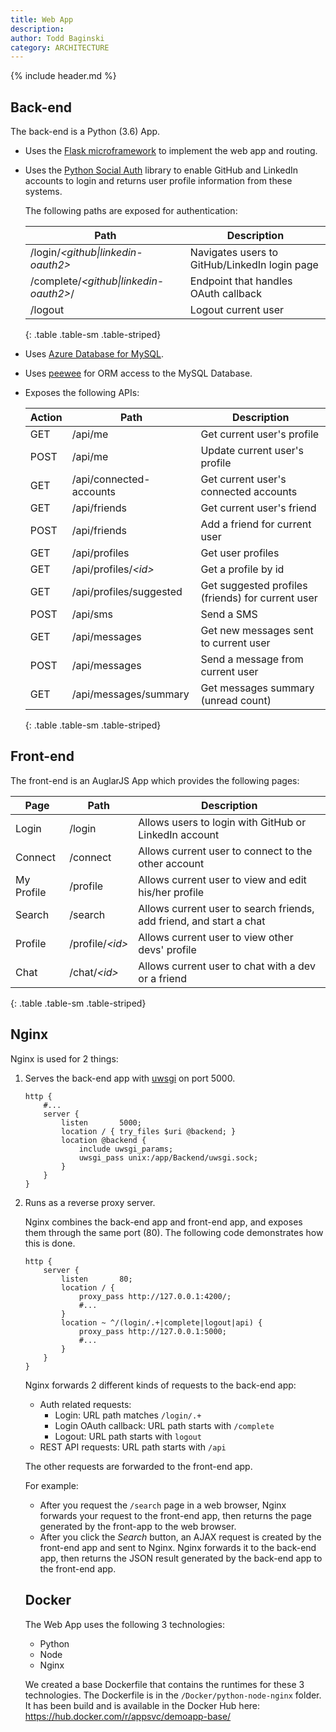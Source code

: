 ```yaml
---
title: Web App
description:
author: Todd Baginski
category: ARCHITECTURE
---
```


{% include header.md %}

## Back-end 

The back-end is a Python (3.6) App. 

* Uses the [Flask microframework](http://flask.pocoo.org/) to implement the web app and routing.

* Uses the [Python Social Auth](https://python-social-auth.readthedocs.io/en/latest/) library to enable GitHub and LinkedIn accounts to login and returns user profile information from these systems. 

   The following paths are exposed for authentication:

   | Path                                     | Description                              |
   | ---------------------------------------- | ---------------------------------------- |
   | /login/*\<github\|linkedin-oauth2\>*     | Navigates users to GitHub/LinkedIn login page |
   | /complete/*\<github\|linkedin-oauth2\>*/ | Endpoint that handles OAuth callback     |
   | /logout                                  | Logout current user                      |
   {: .table .table-sm .table-striped}

* Uses [Azure Database for MySQL](https://azure.microsoft.com/en-us/services/mysql/).

* Uses [peewee](http://docs.peewee-orm.com/en/latest/) for ORM access to the MySQL Database.

* Exposes the following APIs:

   | Action | Path                    | Description                              |
   | ------ | ----------------------- | ---------------------------------------- |
   | GET    | /api/me                 | Get current user's profile               |
   | POST   | /api/me                 | Update current user's profile            |
   | GET    | /api/connected-accounts | Get current user's connected accounts    |
   | GET    | /api/friends            | Get current user's friend                |
   | POST   | /api/friends            | Add a friend for current user            |
   | GET    | /api/profiles           | Get user profiles                        |
   | GET    | /api/profiles/*\<id\>*  | Get a profile by id                      |
   | GET    | /api/profiles/suggested | Get suggested profiles (friends) for current user |
   | POST   | /api/sms                | Send a SMS                               |
   | GET    | /api/messages           | Get new messages sent to current user    |
   | POST   | /api/messages           | Send a message from current user         |
   | GET    | /api/messages/summary   | Get messages summary (unread count)      |
   {: .table .table-sm .table-striped}

## Front-end

The front-end is an AuglarJS App which provides the following pages:

| Page       | Path              | Description                              |
| ---------- | ----------------- | ---------------------------------------- |
| Login      | /login            | Allows users to login with GitHub or LinkedIn account |
| Connect    | /connect          | Allows current user to connect to the other account |
| My Profile | /profile          | Allows current user to view and edit his/her profile |
| Search     | /search           | Allows current user to search friends, add friend, and start a chat |
| Profile    | /profile/*\<id\>* | Allows current user to view other devs' profile |
| Chat       | /chat/*\<id\>*    | Allows current user to chat with a dev or a friend |
{: .table .table-sm .table-striped}

## Nginx 

Nginx is used for 2 things:

1. Serves the back-end app with [uwsgi](https://uwsgi-docs.readthedocs.io/en/latest/) on port 5000.

   ```Nginx
   http {
       #...
       server {
           listen       5000;
           location / { try_files $uri @backend; }
           location @backend {
               include uwsgi_params;
               uwsgi_pass unix:/app/Backend/uwsgi.sock;
           }
       }
   }
   ```

2. Runs as a reverse proxy server.

   Nginx combines the back-end app and front-end app, and exposes them through the same port (80).  The following code demonstrates how this is done.

   ```nginx
   http {
       server {        
           listen       80;
           location / {
               proxy_pass http://127.0.0.1:4200/;            
               #...
           }
           location ~ ^/(login/.+|complete|logout|api) {    
               proxy_pass http://127.0.0.1:5000;
               #...
           }
       }
   }
   ```

   Nginx forwards 2 different kinds of requests to the back-end app:

   * Auth related requests: 
     * Login: URL path matches `/login/.+`
     * Login OAuth callback: URL path starts with `/complete`
     * Logout: URL path starts with `logout`
   * REST API requests: URL path starts with `/api`

   The other requests are forwarded to the front-end app.

   For example:

   * After you request the `/search` page in a web browser, Nginx forwards your request to the front-end app, then returns the page generated by the front-app to the web browser.
   * After you click the *Search* button, an AJAX request is created by the front-end app and sent to Nginx. Nginx forwards it to the back-end app, then returns the JSON result generated by the back-end app to the front-end app.

   ## Docker

   The Web App uses the following 3 technologies:

   * Python
   * Node
   * Nginx
   
   We created a base Dockerfile that contains the runtimes for these 3 technologies. The Dockerfile is in the `/Docker/python-node-nginx` folder. It has been build and is available in the Docker Hub here: https://hub.docker.com/r/appsvc/demoapp-base/